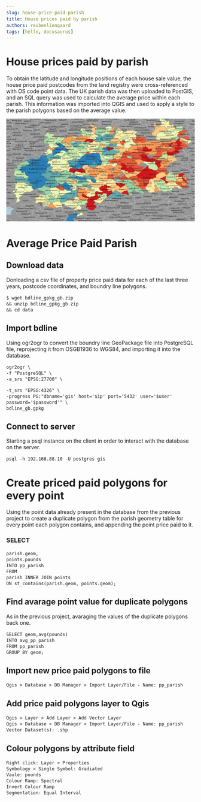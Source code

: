 ```yaml
---
slug: house-price-paid-parish
title: House prices paid by parish
authors: reubenliengaard
tags: [hello, docusaurus]
---
```


# House prices paid by parish

To obtain the latitude and longitude positions of each house sale value, the house price paid postcodes from the land registry were cross-referenced with OS code point data. The UK parish data was then uploaded to PostGIS, and an SQL query was used to calculate the average price within each parish. This information was imported into QGIS and used to apply a style to the parish polygons based on the average value.


![alt text](house-price-parish.jpg "Price Paid Style")

# Average Price Paid Parish

## Download data

Donloading a csv file of property price paid data for each of the last three years, postcode coordinates, and
boundry line polygons.

```
$ wget bdline_gpkg_gb.zip
&& unzip bdline_gpkg_gb.zip
&& cd data
```
## Import bdline

Using ogr2ogr to convert the boundry line GeoPackage file into PostgreSQL file, reprojecting it from
OSGB1936 to WGS84, and importing it into the database.

```
ogr2ogr \
-f "PostgreSQL" \
-a_srs "EPSG:27700" \
```

```
-t_srs "EPSG:4326" \
-progress PG:"dbname='gis' host='$ip' port='5432' user='$user'
password='$password'" \
bdline_gb.gpkg
```
## Connect to server

Starting a psql instance on the client in order to interact with the database on the server.

```
psql -h 192.168.88.10 -U postgres gis
```
# Create priced paid polygons for every point

Using the point data already present in the database from the previous project to create a duplicate
polygon from the parish geometry table for every point each polygon contains, and appending the point
price paid to it.

### SELECT

```
parish.geom,
points.pounds
INTO pp_parish
FROM
parish INNER JOIN points
ON st_contains(parish.geom, points.geom);
```
## Find avarage point value for duplicate polygons

As in the previous project, avaraging the values of the duplicate polygons back one.

```
SELECT geom,avg(pounds)
INTO avg_pp_parish
FROM pp_parish
GROUP BY geom;
```
## Import new price paid polygons to file

```
Qgis > Database > DB Manager > Import Layer/File - Name: pp_parish
```
## Add price paid polygons layer to Qgis

```
Qgis > Layer > Add Layer > Add Vector Layer
Qgis > Database > DB Manager > Import Layer/File - Name: pp_parish
Vector Dataset(s): .shp
```

## Colour polygons by attribute field

```
Right click: Layer > Properties
Symbology > Single Symbol: Gradiated
Vaule: pounds
Colour Ramp: Spectral
Invert Colour Ramp
Segmentation: Equal Interval
```